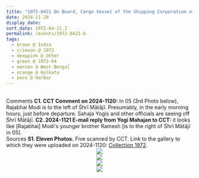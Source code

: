 ```yaml
---
title: "1972-0421 On Board, Cargo Vessel of the Shipping Corporation of India, Harbor, Kolkata, West Bengal, India (other date 0420)"
date: 2024-11-20
display_date: 
sort_date: 1972-04-21.2
permalink: /events/1972-0421-b
tags:
  - brown @ India
  - crimson @ 1972
  - deeppink @ Other
  - green @ 1972-04
  - maroon @ West Bengal
  - orange @ Kolkata
  - peru @ Harbor
---
```


<br>

<wave-list>
  <list-title color="DarkSeaGreen" width="55">Comments</list-title>
  <list-item color="BlanchedAlmond" width="280"><b>C1. CCT Comment on 2024-1120:</b> In 05 (3rd Photo below), Rajabhai Modi is to the left of Śhrī Mātājī. Presumably, in the early morning hours, just before departure. Sahaja Yogis and other officials are seeing off Śhrī Mātājī.</list-item>
   <list-item color="Lavender" width="280"><b>C2. 2024-1121 E-mail reply from Yogi Mahajan to CCT:</b> it looks like [Rajabhai] Modi's younger brother Ramesh [is to the right of Śhrī Mātājī in 05].</list-item> 
</wave-list>

<br>

<wave-list>
  <list-title color="DarkSeaGreen" width="40">Sources</list-title>
  <list-item color="BlanchedAlmond"  width="280"><b>S1. Eleven Photos.</b> Five scanned by CCT. Link to the gallery to which they were uploaded on 2024-1120: <a href="https://eternalmoments.smugmug.com/Collections/Yogi-Mahajan-Collection/1972">Collection 1972</a>.</list-item>
</wave-list>

<div style="text-align: center"><img src="https://pub-bcc3cbe9b1e94ba1ac28915f7a3900fa.r2.dev/1972-0421_On_Board_Cargo_Vessel_of_the_Shipping_Corporation_of_India_Harbor_Kolkata_West_Bengal_India_(other_date_0420)_01_Version_2_(Yogi_Mahajan_Collection).jpg" /></div>

<div style="text-align: center"><img src="https://pub-bcc3cbe9b1e94ba1ac28915f7a3900fa.r2.dev/1972-0421_On_Board_Cargo_Vessel_of_the_Shipping_Corporation_of_India_Harbor_Kolkata_West_Bengal_India_(other_date_0420)_03_(from_tif)_(Yogi_Mahajan_Collection).jpg" /></div>

<div style="text-align: center"><img src="https://pub-bcc3cbe9b1e94ba1ac28915f7a3900fa.r2.dev/1972-0421_On_Board_Cargo_Vessel_of_the_Shipping_Corporation_of_India_Harbor_Kolkata_West_Bengal_India_(other_date_0420)_05_Version_2_(Yogi_Mahajan_Collection).jpg" /></div>

<div style="text-align: center"><img src="https://pub-bcc3cbe9b1e94ba1ac28915f7a3900fa.r2.dev/1972-0421_On_Board_Cargo_Vessel_of_the_Shipping_Corporation_of_India_Harbor_Kolkata_West_Bengal_India_(other_date_0420)_06_Version_2_(Yogi_Mahajan_Collection).jpg" /></div>